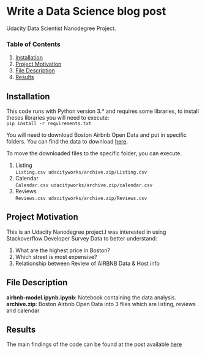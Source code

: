 # Write a Data Science blog post
Udacity Data Scientist Nanodegree Project.

### Table of Contents

1. [Installation](#installation)
2. [Project Motivation](#motivation)
3. [File Description](#files)
4. [Results](#results)

## Installation <a name="installation"></a>

This code runs with Python version 3.* and requires some libraries, to install theses libraries you will need to execute: </br>
` pip install -r requirements.txt `

You will need to download Boston Airbnb Open Data and put in specific folders. You can find the data to download [here](https://www.kaggle.com/datasets/airbnb/boston/code?datasetId=395&sortBy=voteCount). </br>

To move the downloaded files to the specific folder, you can execute. </br>

1. Listing </br>
` Listing.csv udacityworks/archive.zip/Listing.csv `</br>
2. Calendar </br>
`Calendar.csv udacityworks/archive.zip/calendar.csv `</br>
3. Reviews </br>
`Reviews.csv udacityworks/archive.zip/Reviews.csv `</br>

## Project Motivation <a name="motivation"></a>

This is an Udacity Nanodegree project.I was interested in using Stackoverflow Developer Survey Data to better understand:</br>
1. What are the highest price in Boston? </br>
2. Which street is most expensive? </br>
3. Relationship between Review of AIRBNB Data & Host info </br>

## File Description <a name="files"></a>

**airbnb-model.ipynb.ipynb**: Notebook containing the data analysis. </br>
**archive.zip**: Boston Airbnb Open Data into 3 files which are listing, reviews and calendar </br>

## Results <a name="results"></a>
The main findings of the code can be found at the post available [here](https://medium.com/@arslnbatu/predicting-airbnb-prices-using-classification-methods-59fa4cda0e44)
